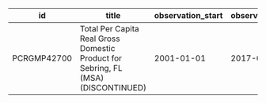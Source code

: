 | id          | title                                                                             | observation_start   | observation_end   |
|-------------|-----------------------------------------------------------------------------------|---------------------|-------------------|
| PCRGMP42700 | Total Per Capita Real Gross Domestic Product for Sebring, FL (MSA) (DISCONTINUED) | 2001-01-01          | 2017-01-01        |